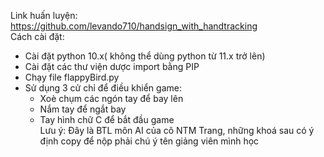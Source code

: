Link huấn luyện: https://github.com/levando710/handsign_with_handtracking  
Cách cài đặt:  
  + Cài đặt python 10.x( không thể dùng python từ 11.x trở lên)
  + Cài đặt các thư viện dược import bằng PIP
  + Chạy file flappyBird.py
  + Sử dụng 3 cử chỉ để điều khiển game:
     - Xoè chụm các ngón tay để bay lên
     - Nắm tay để ngắt bay
     - Tay hình chữ C để bắt đầu game  
Lưu ý: Đây là BTL môn AI của cô NTM Trang, những khoá sau có ý định copy để nộp phải chú ý tên giảng viên mình học

